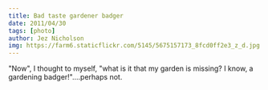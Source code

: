 ```yaml
---
title: Bad taste gardener badger
date: 2011/04/30
tags: [photo]
author: Jez Nicholson
img: https://farm6.staticflickr.com/5145/5675157173_8fcd0ff2e3_z_d.jpg
---
```

"Now", I thought to myself, "what is it that my garden is missing? I know, a gardening badger!"....perhaps not.
